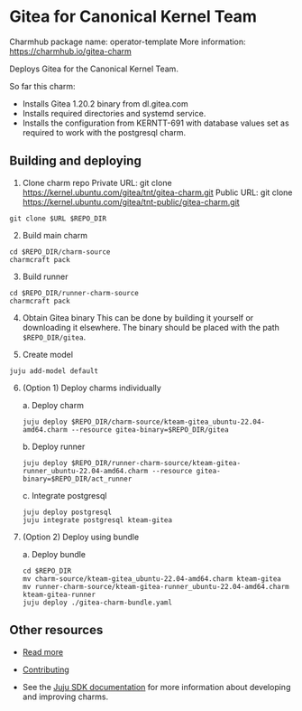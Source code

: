 <!--
Avoid using this README file for information that is maintained or published elsewhere, e.g.:

* metadata.yaml > published on Charmhub
* documentation > published on (or linked to from) Charmhub
* detailed contribution guide > documentation or CONTRIBUTING.md

Use links instead.
-->

# Gitea for Canonical Kernel Team

Charmhub package name: operator-template
More information: https://charmhub.io/gitea-charm

Deploys Gitea for the Canonical Kernel Team.

So far this charm:
- Installs Gitea 1.20.2 binary from dl.gitea.com
- Installs required directories and systemd service.
- Installs the configuration from KERNTT-691 with database values set as required to work with the postgresql charm.

## Building and deploying

1. Clone charm repo
Private URL: git clone https://kernel.ubuntu.com/gitea/tnt/gitea-charm.git
Public URL: git clone https://kernel.ubuntu.com/gitea/tnt-public/gitea-charm.git
```shell
git clone $URL $REPO_DIR
```

2. Build main charm
```shell
cd $REPO_DIR/charm-source
charmcraft pack
```

3. Build runner
```shell
cd $REPO_DIR/runner-charm-source
charmcraft pack
```

4. Obtain Gitea binary
This can be done by building it yourself or downloading it elsewhere.
The binary should be placed with the path `$REPO_DIR/gitea`.

5. Create model
```shell
juju add-model default
```

6. (Option 1) Deploy charms individually

    a. Deploy charm
    ```shell
    juju deploy $REPO_DIR/charm-source/kteam-gitea_ubuntu-22.04-amd64.charm --resource gitea-binary=$REPO_DIR/gitea
    ```

    b. Deploy runner
    ```shell
    juju deploy $REPO_DIR/runner-charm-source/kteam-gitea-runner_ubuntu-22.04-amd64.charm --resource gitea-binary=$REPO_DIR/act_runner
    ```

    c. Integrate postgresql
    ```shell
    juju deploy postgresql
    juju integrate postgresql kteam-gitea
    ```

6. (Option 2) Deploy using bundle

    a. Deploy bundle
    ```shell
    cd $REPO_DIR
    mv charm-source/kteam-gitea_ubuntu-22.04-amd64.charm kteam-gitea
    mv runner-charm-source/kteam-gitea-runner_ubuntu-22.04-amd64.charm kteam-gitea-runner
    juju deploy ./gitea-charm-bundle.yaml
    ```

## Other resources

<!-- If your charm is documented somewhere else other than Charmhub, provide a link separately. -->

- [Read more](https://example.com)

- [Contributing](CONTRIBUTING.md) <!-- or link to other contribution documentation -->

- See the [Juju SDK documentation](https://juju.is/docs/sdk) for more information about developing and improving charms.
